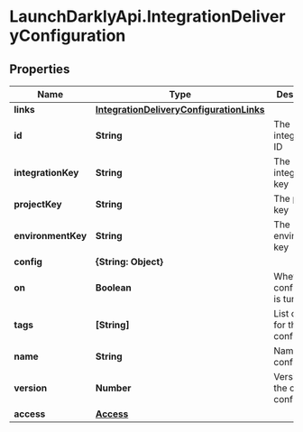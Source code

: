 # LaunchDarklyApi.IntegrationDeliveryConfiguration

## Properties

Name | Type | Description | Notes
------------ | ------------- | ------------- | -------------
**links** | [**IntegrationDeliveryConfigurationLinks**](IntegrationDeliveryConfigurationLinks.md) |  | 
**id** | **String** | The integration ID | 
**integrationKey** | **String** | The integration key | 
**projectKey** | **String** | The project key | 
**environmentKey** | **String** | The environment key | 
**config** | **{String: Object}** |  | 
**on** | **Boolean** | Whether the configuration is turned on | 
**tags** | **[String]** | List of tags for this configuration | 
**name** | **String** | Name of the configuration | 
**version** | **Number** | Version of the current configuration | 
**access** | [**Access**](Access.md) |  | [optional] 


